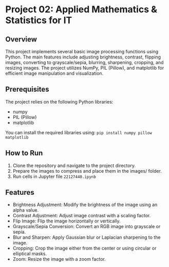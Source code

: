 # Project 02: Applied Mathematics & Statistics for IT
## Overview
This project implements several basic image processing functions using Python. The main features include adjusting brightness, contrast, flipping images, converting to grayscale/sepia, blurring, sharpening, cropping, and resizing images. The project utilizes NumPy, PIL (Pillow), and matplotlib for efficient image manipulation and visualization.

## Prerequisites
The project relies on the following Python libraries:
  - numpy
  - PIL (Pillow)
  - matplotlib
    
You can install the required libraries using: `pip install numpy pillow matplotlib`

## How to Run
1. Clone the repository and navigate to the project directory.
2. Prepare the images to compress and place them in the images/ folder.
3. Run cells in Jupyter file  `22127440.ipynb`

## Features
  - Brightness Adjustment: Modify the brightness of the image using an alpha value.
  - Contrast Adjustment: Adjust image contrast with a scaling factor.
  - Flip Image: Flip the image horizontally or vertically.
  - Grayscale/Sepia Conversion: Convert an RGB image into grayscale or sepia.
  - Blur and Sharpen: Apply Gaussian blur or Laplacian sharpening to the image.
  - Cropping: Crop the image either from the center or using circular or elliptical masks.
  - Zoom: Resize the image with a zoom factor.
